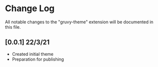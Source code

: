 # Change Log
All notable changes to the "gruvy-theme" extension will be documented in this file.

## [0.0.1] 22/3/21
- Created initial theme
- Preparation for publishing
